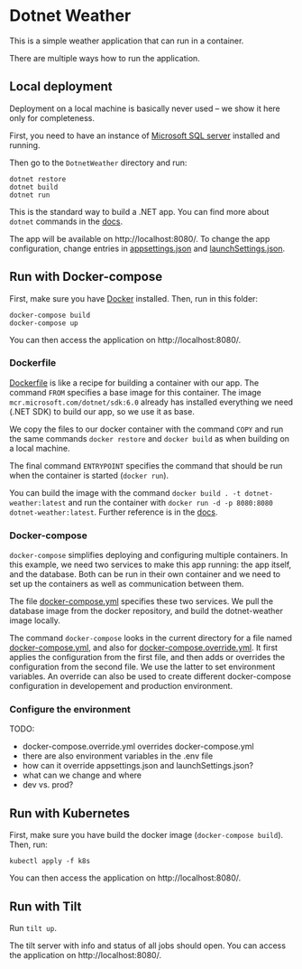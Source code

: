 # Dotnet Weather

This is a simple weather application that can run in a container.

There are multiple ways how to run the application.

## Local deployment

Deployment on a local machine is basically never used – we show it here only for completeness.

First, you need to have an instance of [Microsoft SQL server](https://docs.microsoft.com/en-us/sql/database-engine/install-windows/install-sql-server)
installed and running.

Then go to the `DotnetWeather` directory and run:

```
dotnet restore
dotnet build
dotnet run
```

This is the standard way to build a .NET app. You can find more about `dotnet` commands
in the [docs](https://docs.microsoft.com/en-us/dotnet/core/tools/).

The app will be available on http://localhost:8080/. To change the app configuration, change entries
in [appsettings.json](DotnetWeather/appsettings.json) and [launchSettings.json](DotnetWeather/Properties/launchSettings.json).

## Run with Docker-compose

First, make sure you have [Docker](https://docs.docker.com/desktop/windows/install/) installed. Then, run in this folder:

```
docker-compose build
docker-compose up
```

You can then access the application on http://localhost:8080/.

### Dockerfile
[Dockerfile](Dockerfile) is like a recipe for building a container with our app.
The command `FROM` specifies a base image for this container. The image `mcr.microsoft.com/dotnet/sdk:6.0` already has
installed everything we need (.NET SDK) to build our app, so we use it as base.

We copy the files to our docker container with the command `COPY` and run the same commands `docker restore` and `docker build` as 
when building on a local machine.

The final command `ENTRYPOINT` specifies the command that should be run when the container is started (`docker run`).

You can build the image with the command `docker build . -t dotnet-weather:latest` and run the container
with `docker run -d -p 8080:8080 dotnet-weather:latest`. Further reference is in the [docs](https://docs.docker.com/engine/reference/commandline/docker/).

### Docker-compose

`docker-compose` simplifies deploying and configuring multiple containers. In this example, we need two services to make
this app running: the app itself, and the database. Both can be run in their own container and we need to set up the containers
as well as communication between them.

The file [docker-compose.yml](docker-compose.yml) specifies these two services. We pull the database image from the docker repository,
and build the dotnet-weather image locally.

The command `docker-compose` looks in the current directory for a file named [docker-compose.yml](docker-compose.yml), and also for
[docker-compose.override.yml](docker-compose.override.yml). It first applies the configuration from the first file, and then adds or overrides
the configuration from the second file. We use the latter to set environment variables. An override can also be used to
create different docker-compose configuration in developement and production environment.

### Configure the environment

TODO:
- docker-compose.override.yml overrides docker-compose.yml
- there are also environment variables in the .env file
- how can it override appsettings.json and launchSettings.json?
- what can we change and where
- dev vs. prod?

## Run with Kubernetes

First, make sure you have build the docker image (`docker-compose build`). Then, run:

```
kubectl apply -f k8s
```

You can then access the application on http://localhost:8080/.


## Run with Tilt

Run `tilt up`.

The tilt server with info and status of all jobs should open. You can access the application on http://localhost:8080/.
